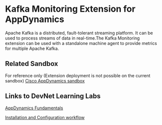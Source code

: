 # Kafka Monitoring Extension for AppDynamics

Apache Kafka is a distributed, fault-tolerant streaming platform. It can be used to process streams of data in
real-time.The Kafka Monitoring extension can be used with a standalone machine agent to provide metrics for multiple
Apache Kafka.

## Related Sandbox

For reference only (Extension deployment is not possible on the current sandbox) [Cisco AppDynamics sandbox](https://devnetsandbox.cisco.com/RM/Diagram/Index/9e056219-ab84-4741-9485-de3d3446caf2?diagramType=Topology)

## Links to DevNet Learning Labs

[AppDynamics Fundamentals](https://developer.cisco.com/learning/modules/appdynamics-fundamentals)

[Installation and Configuration workflow](https://github.com/Appdynamics/kafka-monitoring-extension/blob/master/README.md)